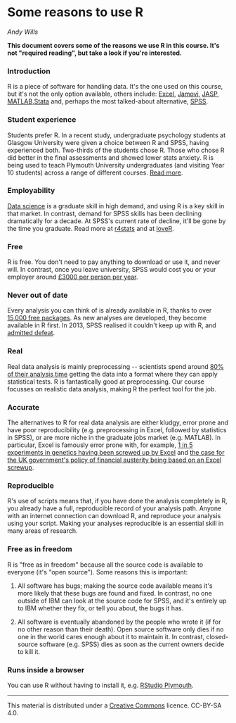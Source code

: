 # Some reasons to use R
_Andy Wills_

**This document covers some of the reasons we use R in this course. It's not "required reading", but take a look if you're interested.**

### Introduction
R is a piece of software for handling data. It's the one used on this course, but it's not the only option available, others include: [Excel][2], [Jamovi][1], [JASP][6], [MATLAB][3],[Stata][5] and, perhaps the most talked-about alternative, [SPSS][4]. 

[1]: https://www.jamovi.org
[2]: https://products.office.com/en-gb/compare-all-microsoft-office-products?tab=2
[3]: https://uk.mathworks.com/pricing-licensing.html?prodcode=ML
[4]: https://www.ibm.com/products/spss-statistics/pricing
[5]: https://www.stata.com/order/new/bus/single-user-licenses/
[6]: https://jasp-stats.org/

### Student experience
Students prefer R. In a recent study, undergraduate psychology students at Glasgow University were given a choice between R and SPSS, having experienced both. Two-thirds of the students chose R. Those who chose R did better in the final assessments and showed lower stats anxiety. R is being used to teach Plymouth University undergraduates (and visiting Year 10 students) across a range of different courses. [Read more](https://github.com/gupsych/trdair_workshop/blob/master/LTC_workshop.pdf).

### Employability
[Data science][7] is a graduate skill in high demand, and using R is a key skill in that market. In contrast, demand for SPSS skills has been declining dramatically for a decade. At SPSS's current rate of decline, it'll be gone by the time you graduate. Read more at [r4stats](http://r4stats.com/articles/popularity/) and at [loveR](https://www.discovr.rocks/lover/).

[7]: https://hbr.org/2012/10/data-scientist-the-sexiest-job-of-the-21st-century

### Free
R is free. You don't need to pay anything to download or use it, and never will. In contrast, once you leave university, SPSS would cost you or your employer around [£3000 per person per year](https://www.ibm.com/products/spss-statistics/pricing).

### Never out of date
Every analysis you can think of is already available in R, thanks to over [15,000 free packages](https://cran.rstudio.com/). As new analyses are developed, they become available in R first. In 2013, SPSS realised it couldn't keep up with R, and [admitted defeat](https://www.ibm.com/developerworks/library/ba-call-r-spss/index.html).

### Real
Real data analysis is mainly preprocessing -- scientists spend around [80% of their analysis time][8] getting the data into a format where they can apply statistical tests. R is fantastically good at preprocessing. 
Our course focusses on realistic data analysis, making R the perfect tool for the job.

[8]: https://www.forbes.com/sites/gilpress/2016/03/23/data-preparation-most-time-consuming-least-enjoyable-data-science-task-survey-says/#5e7ed02f6f63

### Accurate 
The alternatives to R for real data analysis are either kludgy, error prone and have poor reproducibility (e.g. preprocessing in Excel, followed by statistics in SPSS), or are more niche in the graduate jobs market (e.g. MATLAB). In particular, Excel is famously error prone with, for example,  [1 in 5 experiments in genetics having been screwed up by Excel](https://genomebiology.biomedcentral.com/articles/10.1186/s13059-016-1044-7) and [the case for the UK government's policy of financial austerity being based on an Excel screwup](https://arstechnica.com/tech-policy/2013/04/microsoft-excel-the-ruiner-of-global-economies/).

### Reproducible 
 R's use of scripts means that, if you have done the analysis completely in R, you already have a full, reproducible record of your analysis path. Anyone with an internet connection can download R, and reproduce your analysis using your script. Making your analyses reproducible is an essential skill in many areas of research. 

### Free as in freedom
R is "free as in freedom" because all the source code is available to everyone (it's "open source"). Some reasons this is important:

1. All software has bugs; making the source code available means it's more likely that these bugs are found and fixed. In contrast, no one outside of IBM can look at the source code for SPSS, and it's entirely up to IBM whether they fix, or tell you about, the bugs it has.

2. All software is eventually abandoned by the people who wrote it (if for no other reason than their death). Open source software only dies if no one in the world cares enough about it to maintain it. In contrast, closed-source software (e.g. SPSS) dies as soon as the current owners decide to kill it. 

### Runs inside a browser
You can use R without having to install it, e.g. [RStudio Plymouth](https://rstudio.plymouth.ac.uk). 

___

This material is distributed under a [Creative Commons](https://creativecommons.org/) licence. CC-BY-SA 4.0. 


